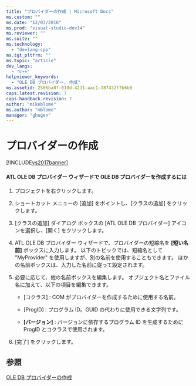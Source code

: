 ```yaml
---
title: "プロバイダーの作成 | Microsoft Docs"
ms.custom: ""
ms.date: "12/03/2016"
ms.prod: "visual-studio-dev14"
ms.reviewer: ""
ms.suite: ""
ms.technology: 
  - "devlang-cpp"
ms.tgt_pltfrm: ""
ms.topic: "article"
dev_langs: 
  - "C++"
helpviewer_keywords: 
  - "OLE DB プロバイダー, 作成"
ms.assetid: 2506ba8f-010d-4231-aac1-387432f7b6b9
caps.latest.revision: 7
caps.handback.revision: 7
author: "mikeblome"
ms.author: "mblome"
manager: "ghogen"
---
```

# プロバイダーの作成
[!INCLUDE[vs2017banner](../../assembler/inline/includes/vs2017banner.md)]

#### ATL OLE DB プロバイダー ウィザードで OLE DB プロバイダーを作成するには  
  
1.  プロジェクトを右クリックします。  
  
2.  ショートカット メニューの \[追加\] をポイントし、\[クラスの追加\] をクリックします。  
  
3.  \[クラスの追加\] ダイアログ ボックスの \[ATL OLE DB プロバイダー\] アイコンを選択し、\[開く\] をクリックします。  
  
4.  ATL OLE DB プロバイダー ウィザードで、プロバイダーの短縮名を **\[短い名前\]** ボックスに入力します。  以下のトピックでは、短縮名として "MyProvider" を使用しますが、別の名前を使用することもできます。  ほかの名前ボックスは、入力した名前に従って設定されます。  
  
5.  必要に応じて、他の名前ボックスを編集します。  オブジェクト名とファイル名に加えて、以下の項目を編集できます。  
  
    -   \[コクラス\] : COM がプロバイダーを作成するために使用する名前。  
  
    -   \[ProgID\] : プログラム ID。GUID の代わりに使用できる文字列です。  
  
    -   **\[バージョン\]** : バージョンに依存するプログラム ID を生成するために ProgID とコクラスで使用されます。  
  
6.  \[完了\] をクリックします。  
  
## 参照  
 [OLE DB プロバイダーの作成](../../data/oledb/creating-an-ole-db-provider.md)